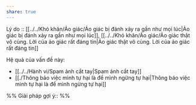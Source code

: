 ```yaml
---
share: true
---
```

Lý do :: [[../../Khó khăn/Ảo giác/Ảo giác bị đánh xảy ra gần như mọi lúc|Ảo giác bị đánh xảy ra gần như mọi lúc]], [[../../Khó khăn/Ảo giác/Ảo giác thật vô cùng. Lời của ảo giác rất đáng tin|Ảo giác thật vô cùng. Lời của ảo giác rất đáng tin]]

Hệ quả của vấn đề này:
- [[../../Hành vi/Spam ảnh cắt tay|Spam ảnh cắt tay]]
- [[./Thông báo việc mình tự hại là để mình ngừng tự hại|Thông báo việc mình tự hại là để mình ngừng tự hại]]


%%
Giải pháp gợi ý:: 
%%

